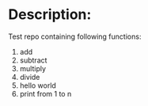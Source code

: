 # Description:
Test repo containing following functions:
1. add
2. subtract
3. multiply
4. divide
5. hello world
6. print from 1 to n